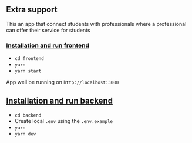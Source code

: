 ## Extra support 

This an app that connect students with professionals where a professional can offer their service for students

### [Installation and run frontend](./frontend/README.md)
- `cd frontend`
- `yarn`
- `yarn start`

App well be running on `http://localhost:3000`

## [Installation and run backend](./backend/README.md)
- `cd backend`
- Create local `.env` using the `.env.example`
- `yarn`
- `yarn dev`
